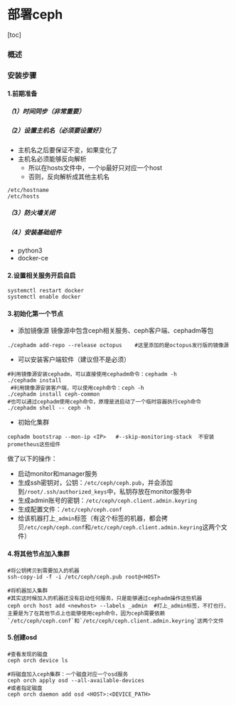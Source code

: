 # 部署ceph

[toc]

### 概述

### 安装步骤

#### 1.前期准备

##### （1）时间同步（非常重要）

##### （2）设置主机名（必须要设置好）
* 主机名之后要保证不变，如果变化了
* 主机名必须能够反向解析
  * 所以在hosts文件中，一个ip最好只对应一个host
  * 否则，反向解析成其他主机名
```shell
/etc/hostname
/etc/hosts
```
##### （3）防火墙关闭

##### （4）安装基础组件
* python3
* docker-ce

#### 2.设置相关服务开启自启
```shell
systemctl restart docker
systemctl enable docker
```

#### 3.初始化第一个节点

* 添加镜像源
镜像源中包含ceph相关服务、ceph客户端、cephadm等包

```shell
./cephadm add-repo --release octopus    #这里添加的是octopus发行版的镜像源
```

* 可以安装客户端软件（建议但不是必须）
```shell
#利用镜像源安装cephadm，可以直接使用cephadm命令：cephadm -h
./cephadm install   
 #利用镜像源安装客户端，可以使用ceph命令：ceph -h
./cephadm install ceph-common  
#也可以通过cephadm使用ceph命令，原理是进启动了一个临时容器执行ceph命令
./cephadm shell -- ceph -h
```

* 初始化集群
```shell
cephadm bootstrap --mon-ip <IP>   #--skip-monitoring-stack  不安装prometheus这些组件
```
做了以下的操作：
* 启动monitor和manager服务
* 生成ssh密钥对，公钥：`/etc/ceph/ceph.pub`，并会添加到`/root/.ssh/authorized_keys`中，私钥存放在monitor服务中
* 生成admin账号的密钥：`/etc/ceph/ceph.client.admin.keyring`
* 生成配置文件：`/etc/ceph/ceph.conf`
* 给该机器打上`_admin`标签（有这个标签的机器，都会拷贝`/etc/ceph/ceph.conf`和`/etc/ceph/ceph.client.admin.keyring`这两个文件）

#### 4.将其他节点加入集群
```shell
#将公钥拷贝到需要加入的机器
ssh-copy-id -f -i /etc/ceph/ceph.pub root@<HOST>

#将机器加入集群
#其实这时候加入的机器还没有启动任何服务，只是能够通过cephadm操作这些机器
ceph orch host add <newhost> --labels _admin  #打上_admin标签，不打也行，主要是为了在其他节点上也能够使用ceph命令，因为ceph需要依赖`/etc/ceph/ceph.conf`和`/etc/ceph/ceph.client.admin.keyring`这两个文件
```

#### 5.创建osd
```shell
#查看发现的磁盘
ceph orch device ls

#将磁盘加入ceph集群：一个磁盘对应一个osd服务
ceph orch apply osd --all-available-devices
#或者指定磁盘
ceph orch daemon add osd <HOST>:<DEVICE_PATH>
```
